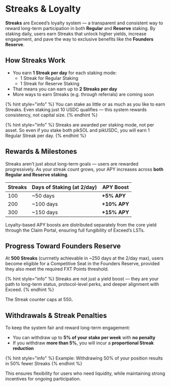 # Streaks & Loyalty

**Streaks** are Exceed’s loyalty system — a transparent and consistent way to reward long-term participation in both **Regular** and **Reserve** staking. By staking daily, users earn Streaks that unlock higher yields, increase engagement, and pave the way to exclusive benefits like the **Founders Reserve**.

## How Streaks Work

* You earn **1 Streak per day** for each staking mode:
  * 1 Streak for Regular Staking
  * 1 Streak for Reserve Staking
* That means you can earn up to **2 Streaks per day**
* More ways to earn Streaks (e.g. through referrals) are coming soon

{% hint style="info" %}
You can stake as little or as much as you like to earn Streaks. Even staking just 10 USDC qualifies — this system rewards consistency, not capital size.
{% endhint %}

{% hint style="info" %}
Streaks are awarded per staking mode, not per asset. So even if you stake both pikSOL and pikUSDC, you will earn 1 Regular Streak per day.
{% endhint %}

## Rewards & Milestones

Streaks aren’t just about long-term goals — users are rewarded progressively. As your streak count grows, your APY increases across **both Regular and Reserve staking**.

| Streaks | Days of Staking (at 2/day) | APY Boost    |
| ------- | -------------------------- | ------------ |
| 100     | \~50 days                  | **+5% APY**  |
| 200     | \~100 days                 | **+10% APY** |
| 300     | \~150 days                 | **+15% APY** |

Loyalty-based APY boosts are distributed separately from the core yield through the Claim Portal, ensuring full fungibility of Exceed’s LSTs.

## Progress Toward Founders Reserve

At **500 Streaks** (currnetly achievable in \~250 days at the 2/day max), users become eligible for a Competitive Seat in the Founders Reserve, provided they also meet the required FXT Points threshold.

{% hint style="info" %}
Streaks are not just a yield boost — they are your path to long-term status, protocol-level perks, and deeper alignment with Exceed.
{% endhint %}

The Streak counter caps at 55&#x30;**.**

## Withdrawals & Streak Penalties

To keep the system fair and reward long-term engagement:

* You can withdraw up to **5% of your stake per week** with **no penalty**
* If you withdraw **more than 5%**, you will incur a **proportional Streak reduction**

{% hint style="info" %}
Example: Withdrawing 50% of your position results in 50% fewer Streaks
{% endhint %}

This ensures flexibility for users who need liquidity, while maintaining strong incentives for ongoing participation.
